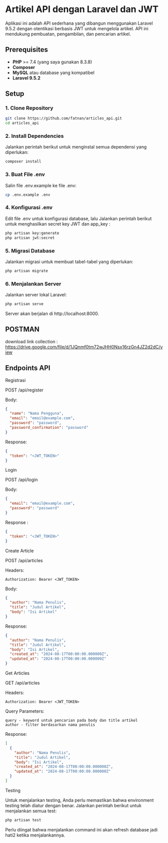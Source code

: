 # Artikel API dengan Laravel dan JWT

Aplikasi ini adalah API sederhana yang dibangun menggunakan Laravel 9.5.2 dengan otentikasi berbasis JWT untuk mengelola artikel. API ini mendukung pembuatan, pengambilan, dan pencarian artikel.

## Prerequisites

- **PHP** >= 7.4 (yang saya gunakan 8.3.8)
- **Composer**
- **MySQL** atau database yang kompatibel
- **Laravel 9.5.2**

## Setup

### 1. Clone Repository

```bash
git clone https://github.com/fatnan/articles_api.git
cd articles_api
```

### 2. Install Dependencies

Jalankan perintah berikut untuk menginstal semua dependensi yang diperlukan:

```bash
composer install
```

### 3. Buat File .env

Salin file .env.example ke file .env:

```bash
cp .env.example .env
```

### 4. Konfigurasi .env

Edit file .env untuk konfigurasi database, lalu Jalankan perintah berikut untuk menghasilkan secret key JWT dan app_key :

```bash
php artisan key:generate
php artisan jwt:secret
```

### 5. Migrasi Database

Jalankan migrasi untuk membuat tabel-tabel yang diperlukan:

```bash
php artisan migrate
```

### 6. Menjalankan Server

Jalankan server lokal Laravel:

```bash
php artisan serve
```

Server akan berjalan di http://localhost:8000.

## POSTMAN

download link collection : https://drive.google.com/file/d/1JQnmf0tm72wJHH0Nsx16rzGn4JZ2d2dC/view

## Endpoints API
Registrasi

POST /api/register

Body:

```json
{
  "name": "Nama Pengguna",
  "email": "email@example.com",
  "password": "password",
  "password_confirmation": "password"
}
```
Response:
```json
{
  "token": "<JWT_TOKEN>"
}
```
Login

POST /api/login

Body:
```json
{
  "email": "email@example.com",
  "password": "password"
}
```

Response :
```json
{
  "token": "<JWT_TOKEN>"
}
```

Create Article

POST /api/articles

Headers:
```text
Authorization: Bearer <JWT_TOKEN>
```
Body:
```json
{
  "author": "Nama Penulis",
  "title": "Judul Artikel",
  "body": "Isi Artikel"
}
```
Response:
```json
{
  "author": "Nama Penulis",
  "title": "Judul Artikel",
  "body": "Isi Artikel",
  "created_at": "2024-08-17T00:00:00.000000Z",
  "updated_at": "2024-08-17T00:00:00.000000Z"
}
```

Get Articles

GET /api/articles

Headers:
```text
Authorization: Bearer <JWT_TOKEN>
```
Query Parameters:

    query - keyword untuk pencarian pada body dan title artikel
    author - filter berdasarkan nama penulis

Response:
```json
[
  {
    "author": "Nama Penulis",
    "title": "Judul Artikel",
    "body": "Isi Artikel",
    "created_at": "2024-08-17T00:00:00.000000Z",
    "updated_at": "2024-08-17T00:00:00.000000Z"
  }
]
```

Testing

Untuk menjalankan testing, Anda perlu memastikan bahwa environment testing telah diatur dengan benar. Jalankan perintah berikut untuk menjalankan semua test:
```bash
php artisan test
```

Perlu diingat bahwa menjalankan command ini akan refresh database jadi hati2 ketika menjalankannya.
